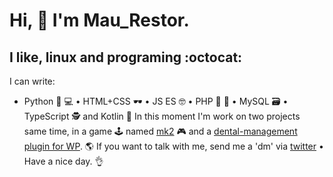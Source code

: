 # Hi, 👋 I'm Mau_Restor.
## I like, linux and programing :octocat:
I can write:
* Python 🥃 💻 • HTML+CSS 🕶 • JS ES 🤓 • PHP 🍺 🍕 • MySQL 🗃 • TypeScript 🕵 and Kotlin 📱
In this moment I'm work on two projects same time, in a game 🕹 named [mk2](https://github.com/maurestor/mk2) 🎮 and a [dental-management plugin for WP](https://mecarox.com/dental-management/). 🌎
If you want to talk with me, send me a 'dm' via [twitter](https://twitter.com/mau_restor) • Have a nice day. 👌
